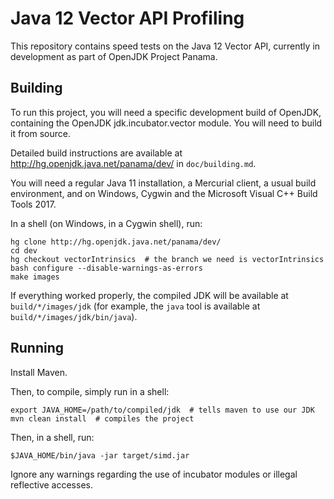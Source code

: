 # Java 12 Vector API Profiling

This repository contains speed tests on the Java 12 Vector API, currently in development as part of OpenJDK Project Panama.

## Building

To run this project, you will need a specific development build of OpenJDK, containing the OpenJDK jdk.incubator.vector module. You will need to build it from source.

Detailed build instructions are available at http://hg.openjdk.java.net/panama/dev/ in `doc/building.md`.

You will need a regular Java 11 installation, a Mercurial client, a usual build environment, and on Windows, Cygwin and the Microsoft Visual C++ Build Tools 2017.

In a shell (on Windows, in a Cygwin shell), run:
```shell
hg clone http://hg.openjdk.java.net/panama/dev/
cd dev
hg checkout vectorIntrinsics  # the branch we need is vectorIntrinsics
bash configure --disable-warnings-as-errors
make images
```

If everything worked properly, the compiled JDK will be available at `build/*/images/jdk` (for example, the `java` tool is available at `build/*/images/jdk/bin/java`).

## Running

Install Maven.

Then, to compile, simply run in a shell:
```shell
export JAVA_HOME=/path/to/compiled/jdk  # tells maven to use our JDK
mvn clean install  # compiles the project
```

Then, in a shell, run:
```shell
$JAVA_HOME/bin/java -jar target/simd.jar
```
Ignore any warnings regarding the use of incubator modules or illegal reflective accesses.
